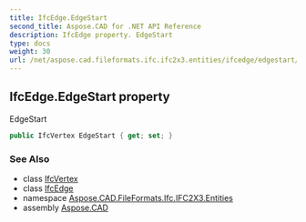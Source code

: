 ```yaml
---
title: IfcEdge.EdgeStart
second_title: Aspose.CAD for .NET API Reference
description: IfcEdge property. EdgeStart
type: docs
weight: 30
url: /net/aspose.cad.fileformats.ifc.ifc2x3.entities/ifcedge/edgestart/
---
```

## IfcEdge.EdgeStart property

EdgeStart

```csharp
public IfcVertex EdgeStart { get; set; }
```

### See Also

* class [IfcVertex](../../ifcvertex/)
* class [IfcEdge](../)
* namespace [Aspose.CAD.FileFormats.Ifc.IFC2X3.Entities](../../ifcedge/)
* assembly [Aspose.CAD](../../../)


